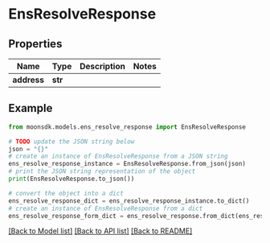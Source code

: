 # EnsResolveResponse

## Properties

| Name        | Type    | Description | Notes |
| ----------- | ------- | ----------- | ----- |
| **address** | **str** |             |       |

## Example

```python
from moonsdk.models.ens_resolve_response import EnsResolveResponse

# TODO update the JSON string below
json = "{}"
# create an instance of EnsResolveResponse from a JSON string
ens_resolve_response_instance = EnsResolveResponse.from_json(json)
# print the JSON string representation of the object
print(EnsResolveResponse.to_json())

# convert the object into a dict
ens_resolve_response_dict = ens_resolve_response_instance.to_dict()
# create an instance of EnsResolveResponse from a dict
ens_resolve_response_form_dict = ens_resolve_response.from_dict(ens_resolve_response_dict)
```

[\[Back to Model list\]](./#documentation-for-models) [\[Back to API list\]](./#documentation-for-api-endpoints) [\[Back to README\]](./)
